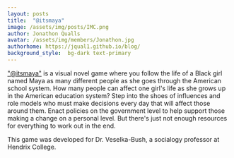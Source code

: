```yaml
---
layout: posts
title:  "@itsmaya"
image: /assets/img/posts/IMC.png
author: Jonathon Qualls
avatar: /assets/img/members/Jonathon.jpg
authorhome: https://jqual1.github.io/blog/
background_style:  bg-dark text-primary
---
```


["@itsmaya"](https://discotraystudios.itch.io/itsmaya) is a visual novel game where you follow the life of a Black girl named Maya as many different people as she goes through the American school system.
How many people can affect one girl's life as she grows up in the American education system?
Step into the shoes of influences and role models who must make decisions every day that will affect those around them.
Enact policies on the government level to help support those making a change on a personal level.
But there's just not enough resources for everything to work out in the end.

This game was developed for Dr. Veselka-Bush, a socialogy professor at Hendrix College.
